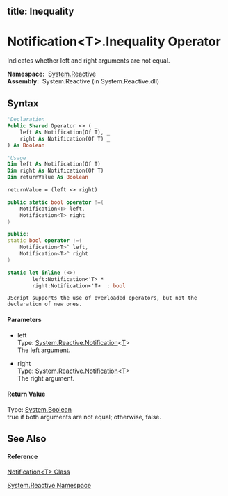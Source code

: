 title: Inequality
---
# Notification\<T\>.Inequality Operator

Indicates whether left and right arguments are not equal.

**Namespace:**  [System.Reactive](System.Reactive/System.Reactive)  
**Assembly:**  System.Reactive (in System.Reactive.dll)

## Syntax

```vb
'Declaration
Public Shared Operator <> ( _
    left As Notification(Of T), _
    right As Notification(Of T) _
) As Boolean
```

```vb
'Usage
Dim left As Notification(Of T)
Dim right As Notification(Of T)
Dim returnValue As Boolean

returnValue = (left <> right)
```

```csharp
public static bool operator !=(
    Notification<T> left,
    Notification<T> right
)
```

```c++
public:
static bool operator !=(
    Notification<T>^ left, 
    Notification<T>^ right
)
```

```fsharp
static let inline (<>)
        left:Notification<'T> * 
        right:Notification<'T>  : bool
```

```jscript
JScript supports the use of overloaded operators, but not the declaration of new ones.
```

#### Parameters

- left  
  Type: [System.Reactive.Notification](Notification/Notification(T))\<[T](Notification/Notification(T))\>  
  The left argument.

- right  
  Type: [System.Reactive.Notification](Notification/Notification(T))\<[T](Notification/Notification(T))\>  
  The right argument.

#### Return Value

Type: [System.Boolean](https://msdn.microsoft.com/en-us/library/a28wyd50)  
true if both arguments are not equal; otherwise, false.

## See Also

#### Reference

[Notification\<T\> Class](Notification/Notification(T))

[System.Reactive Namespace](System.Reactive/System.Reactive)
